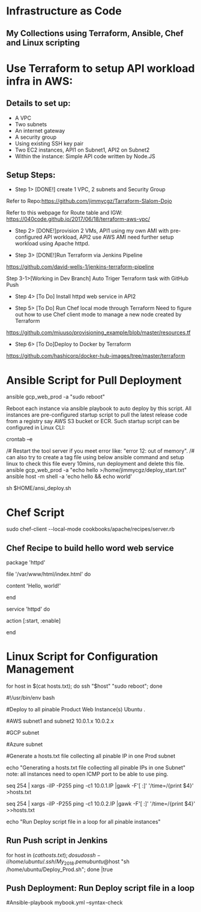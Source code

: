 # Infrastructure as Code  
## My Collections using Terraform, Ansible, Chef and Linux scripting


# Use Terraform to setup API workload infra in AWS:


 ## Details to set up:

* A VPC
* Two subnets
* An internet gateway
* A security group
* Using existing SSH key pair
* Two EC2 instances, API1 on Subnet1, API2 on Subnet2
* Within the instance:
   Simple API code written by Node.JS

## Setup Steps:
  * Step 1> [DONE!] create 1 VPC, 2 subnets and Security Group
  
  Refer to Repo:https://github.com/jimmycgz/Tarraform-Slalom-Dojo

  Refer to this webpage for Route table and IGW: https://040code.github.io/2017/06/18/terraform-aws-vpc/

  
  * Step 2> [DONE!]provision 2 VMs, API1 using my own AMI with pre-configured API workload, API2 use AWS AMI need further setup workload using Apache httpd.
  
  * Step 3> [DONE!]Run Terraform via Jenkins Pipeline

  https://github.com/david-wells-1/jenkins-terraform-pipeline
  
  Step 3-1>[Working in Dev Branch] Auto Triger Terraform task with GitHub Push
  
  
  * Step 4> [To Do] Install httpd web service in API2
  
  * Step 5> [To Do] Run Chef local mode through Terraform
  Need to figure out how to use Chef client mode to manage a new node created by Terraform
  
  https://github.com/mjuuso/provisioning_example/blob/master/resources.tf
  
  * Step 6> [To Do]Deploy to Docker by Terraform

  
  https://github.com/hashicorp/docker-hub-images/tree/master/terraform
  
   
  
# Ansible Script for Pull Deployment
ansible gcp_web_prod -a "sudo reboot"

Reboot each instance via ansible playbook to auto deploy by this script. All instances are pre-configured startup script to pull the latest release code from a registry say AWS S3 bucket or ECR. Such startup script can be configured in Linux CLI: 

crontab –e 

/# Restart the tool server if you meet error like: "error 12: out of memory".
/# can also try to create a tag file using below ansible command and setup linux to check this file every 10mins, run deployment and delete this file. 
ansible gcp_web_prod -a "echo hello >/home/jimmycgz/deploy_start.txt"
ansible host -m shell -a 'echo hello && echo world'

sh $HOME/ansi_deploy.sh

# Chef Script
sudo chef-client --local-mode cookbooks/apache/recipes/server.rb

## Chef Recipe to build hello word web service

package 'httpd'

file '/var/www/html/index.html' do

  content 'Hello, world!'
  
end

service 'httpd' do

  action [:start, :enable]
  
end

# Linux Script for Configuration Management
for host in $(cat hosts.txt); do ssh "$host" "sudo reboot"; done

#!/usr/bin/env bash

#Deploy to all pinable Product Web Instance(s) Ubuntu .

#AWS subnet1 and subnet2 10.0.1.x 10.0.2.x

#GCP subnet 

#Azure subnet

#Generate a hosts.txt file collecting all pinable IP in one Prod subnet

echo "Generating a hosts.txt file collecting all pinable IPs in one Subnet"
note: all instances need to open ICMP port to be able to use ping.

seq 254 | xargs -iIP -P255 ping -c1 10.0.1.IP |gawk -F'[ :]' '/time=/{print $4}'  >hosts.txt

seq 254 | xargs -iIP -P255 ping -c1 10.0.2.IP |gawk -F'[ :]' '/time=/{print $4}'  >>hosts.txt

echo "Run Deploy script file in a loop for all pinable instances"


## Run Push script in Jenkins
for host in $(cat hosts.txt); do sudo ssh -i /home/ubuntu/.ssh/My_2018.pem ubuntu@$host "sh /home/ubuntu/Deploy_Prod.sh"; done  |true

## Push Deployment: Run Deploy script file in a loop
#Ansible-playbook mybook.yml –syntax-check 

